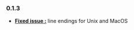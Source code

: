 
### 0.1.3
 - **[Fixed issue :](https://github.com/hugoMencoboni/tslint-staged/issues/1)** line endings for Unix and MacOS
